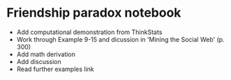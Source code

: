 
# Friendship paradox notebook
* Add computational demonstration from ThinkStats
* Work through Example 9-15 and dicussion in 'Mining the Social Web' (p. 300)
* Add math derivation
* Add discussion
* Read further examples link
